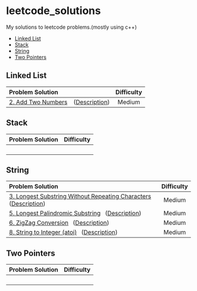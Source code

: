# leetcode_solutions
My solutions to leetcode problems.(mostly using c++)

* [Linked List](#LinkedList)
* [Stack](#Stack)
* [String](#String)
* [Two Pointers](#TwoPointers)



## <span id="LinkedList">Linked List</span>
Problem Solution|Difficulty
:----|:----:
[2. Add Two Numbers](https://github.com/Rainm2722/leetcode_solutions/blob/master/solutions/0002.Add_Two_Numbers.cpp) &ensp; ([Description](https://leetcode-cn.com/problems/add-two-numbers/)) | Medium

## <span id="Stack">Stack</span>
Problem Solution|Difficulty
:----|:----:
&ensp; | &ensp; 


## <span id="String">String</span>
Problem Solution|Difficulty
:----|:----:
[3. Longest Substring Without Repeating Characters](https://github.com/Rainm2722/leetcode_solutions/blob/master/solutions/0003.Longest_Substring_Without_Repeating_Characters.cpp) &ensp; ([Description](https://leetcode-cn.com/problems/longest-substring-without-repeating-characters/)) | Medium 
[5. Longest Palindromic Substring](https://github.com/Rainm2722/leetcode_solutions/blob/master/solutions/0005.Longest_Palindromic_Substring.cpp)&ensp; ([Description](https://leetcode-cn.com/problems/longest-palindromic-substring/)) | Medium
[6. ZigZag Conversion](https://github.com/Rainm2722/leetcode_solutions/blob/master/solutions/0006.ZigZag_Conversion.cpp)&ensp; ([Description](https://leetcode-cn.com/problems/zigzag-conversion/)) | Medium
[8. String to Integer (atoi)](https://github.com/Rainm2722/leetcode_solutions/blob/master/solutions/0008.String_to_Integer_atoi.cpp)&ensp; ([Description](https://leetcode-cn.com/problems/string-to-integer-atoi/)) | Medium

## <span id="TwoPointers">Two Pointers</span>
Problem Solution|Difficulty
:----|:----:
&ensp; | &ensp; 